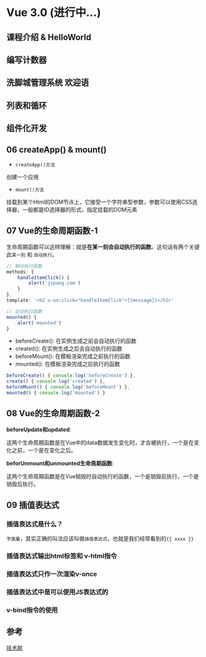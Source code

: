 # Vue 3.0 (进行中...)

## 课程介绍 & HelloWorld

## 编写计数器

## 洗脚城管理系统 欢迎语

## 列表和循环

## 组件化开发

## 06 createApp() & mount()

- `createApp()方法`

创建一个应用

- `mount()方法`

挂载到某个Html的DOM节点上，它接受一个字符串型参数，参数可以使用CSS选择器，一般都是ID选择器的形式，指定挂载的DOM元素

## 07 Vue的生命周期函数-1

生命周期函数可以这样理解：就是**在某一刻会自动执行的函数**。这句话有两个关键此`某一刻` 和 `自动执行`。

``` js
// 被动执行函数
methods: {
    handleItemClick() {
        alert('jspang.com')
    }
},
template: '<h2 v-on:click="handleItemClick">{{message}}</h2>'
```

``` js
// 自动执行函数
mounted() {
    alert('mounted')
}
```

- beforeCreate(): 在实例生成之前会自动执行的函数
- created(): 在实例生成之后会自动执行的函数
- beforeMount(): 在模板渲染完成之前执行的函数
- mounted(): 在模板渲染完成之后执行的函数

``` js
beforeCreate() { console.log('beforeCreate') },
create() { console.log('created') },
beforeMount() { console.log('beforeMount') },
mounted() { console.log('mounted') }
```

## 08 Vue的生命周期函数-2

**beforeUpdate和updated**:

这两个生命周期函数是在Vue中的data数据发生变化时，才会被执行，一个是在变化之前，一个是在变化之后。

**beforUnmount和unmounted生命周期函数**:

这两个生命周期函数是在Vue销毁时自动执行的函数，一个是销毁前执行，一个是销毁后执行。

## 09 插值表达式

### 插值表达式是什么？

`字面量`，其实正确的叫法应该叫做`插值表达式`，也就是我们经常看到的`{{ xxxx }}`

### 插值表达式输出html标签和 v-html指令

### 插值表达式只作一次渲染v-once

### 插值表达式中是可以使用JS表达式的

### v-bind指令的使用

## 参考

[技术胖](http://jspang.com/detailed?id=68#toc21)

